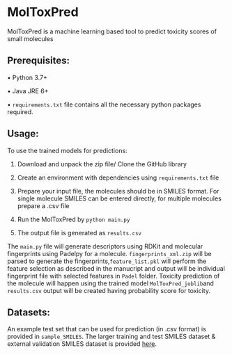 # MolToxPred
MolToxPred is a machine learning based tool to predict toxicity scores of small molecules


## Prerequisites:

•	Python 3.7+

•	Java JRE 6+

•	`requirements.txt` file contains all the necessary python packages required.

## Usage:

To use the trained models for predictions:

1. Download and unpack the zip file/ Clone the GitHub library 

2. Create an environment with dependencies using `requirements.txt` file

3. Prepare your input file, the molecules should be in SMILES format. For single molecule SMILES can be entered directly, for multiple molecules prepare a .csv file 

4. Run the MolToxPred by `python main.py`

5. The output file is generated as `results.csv` 
  
The `main.py` file will generate descriptors using RDKit and molecular fingerprints using Padelpy for a molecule. `fingerprints_xml.zip` will be parsed to generate the fingerprints,`feature_list.pkl` will perform the feature selection as described in the manucript and output will be individual fingerprint file with selected features in `Padel` folder. Toxicity prediction of the molecule will happen using the trained model `MolToxPred_joblib`and `results.csv` output will be created having probability score for toxicity.

## Datasets:
An example test set that can be used for prediction (in .csv format) is provided in `sample_SMILES`. The larger training and test SMILES dataset & external validation SMILES dataset is provided [here](https://doi.org/10.5281/zenodo.7792389).
